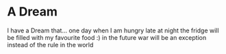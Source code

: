 # A Dream

I have a Dream that...
one day when I am hungry late at night the fridge will be filled with my favourite food :)
in the future war will be an exception instead of the rule in the world
